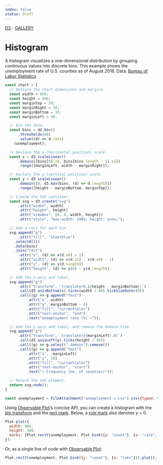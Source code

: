 ```yaml
---
index: false
status: draft
---
```


<div style="color: grey; font: 13px/25.5px var(--sans-serif); text-transform: uppercase;"><h1 style="display: none;">Histogram</h1><a href="https://d3js.org/">D3</a> › <a href="/@d3/gallery">Gallery</a></div>

# Histogram

A histogram visualizes a one-dimensional distribution by grouping continuous values into discrete bins. This example shows the unemployment rate of U.S. counties as of August 2016. Data: [Bureau of Labor Statistics](http://www.bls.gov/lau/#tables)

```js echo
const chart = {
  // Declare the chart dimensions and margins.
  const width = 960;
  const height = 500;
  const marginTop = 20;
  const marginRight = 20;
  const marginBottom = 30;
  const marginLeft = 40;

  // Bin the data.
  const bins = d3.bin()
      .thresholds(40)
      .value((d) => d.rate)
    (unemployment);

  // Declare the x (horizontal position) scale.
  const x = d3.scaleLinear()
      .domain([bins[0].x0, bins[bins.length - 1].x1])
      .range([marginLeft, width - marginRight]);

  // Declare the y (vertical position) scale.
  const y = d3.scaleLinear()
      .domain([0, d3.max(bins, (d) => d.length)])
      .range([height - marginBottom, marginTop]);

  // Create the SVG container.
  const svg = d3.create("svg")
      .attr("width", width)
      .attr("height", height)
      .attr("viewBox", [0, 0, width, height])
      .attr("style", "max-width: 100%; height: auto;");

  // Add a rect for each bin.
  svg.append("g")
      .attr("fill", "steelblue")
    .selectAll()
    .data(bins)
    .join("rect")
      .attr("x", (d) => x(d.x0) + 1)
      .attr("width", (d) => x(d.x1) - x(d.x0) - 1)
      .attr("y", (d) => y(d.length))
      .attr("height", (d) => y(0) - y(d.length));

  // Add the x-axis and label.
  svg.append("g")
      .attr("transform", `translate(0,${height - marginBottom})`)
      .call(d3.axisBottom(x).ticks(width / 80).tickSizeOuter(0))
      .call((g) => g.append("text")
          .attr("x", width)
          .attr("y", marginBottom - 4)
          .attr("fill", "currentColor")
          .attr("text-anchor", "end")
          .text("Unemployment rate (%) →"));

  // Add the y-axis and label, and remove the domain line.
  svg.append("g")
      .attr("transform", `translate(${marginLeft},0)`)
      .call(d3.axisLeft(y).ticks(height / 40))
      .call((g) => g.select(".domain").remove())
      .call((g) => g.append("text")
          .attr("x", -marginLeft)
          .attr("y", 10)
          .attr("fill", "currentColor")
          .attr("text-anchor", "start")
          .text("↑ Frequency (no. of counties)"));

  // Return the SVG element.
  return svg.node();
}
```

```js echo
const unemployment = FileAttachment("unemployment-x.csv").csv({typed: true});
```

Using [Observable Plot](https://observablehq.com/plot)’s concise API, you can create a histogram with the [bin transform](https://observablehq.com/plot/transforms/bin) and the [rect mark](https://observablehq.com/plot/marks/rect). Below, a [rule mark](https://observablehq.com/plot/marks/rule) also denotes _y_ = 0.

```js echo
Plot.plot({
  width: 960,
  height: 500,
  marks: [Plot.rectY(unemployment, Plot.binX({y: "count"}, {x: "rate", fill: "steelblue"})), Plot.ruleY([0])]
});
```

Or, as a single line of code with [Observable Plot](/plot/):

```js echo
Plot.rectY(unemployment, Plot.binX({y: "count"}, {x: "rate"})).plot();
```
